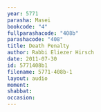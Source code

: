 ```yaml
---
year: 5771
parasha: Masei
bookcode: "4"
fullparashacode: "408b"
parashacode: "408"
title: Death Penalty
author: Rabbi Eliezer Hirsch
date: 2011-07-30
id: 5771408b1
filename: 5771-408b-1
layout: audio
moment: 
shabbat: 
occasion: 
---
```

